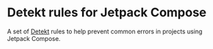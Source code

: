 # Detekt rules for Jetpack Compose

A set of [Detekt](https://detekt.dev) rules to help prevent common errors in projects using Jetpack Compose.

